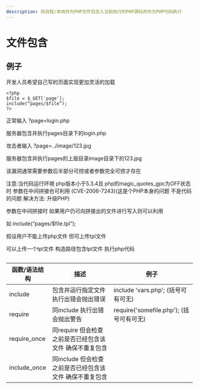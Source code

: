 ```yaml
---
description: 将远程/本地作为PHP文件包含入当前执行的PHP源码并作为PHP代码执行
---
```


# 文件包含

## 例子

开发人员希望自己写的页面实现更加灵活的加载



```
<?php
$file = $_GET['page']; 
include(“pages/$file”);
?>
```

正常输入 ?page=login.php

服务器包含并执行pages目录下的login.php

攻击者输入 ?page=../image/123.jpg

服务器包含并执行pages的上层目录image目录下的123.jpg

该漏洞通常需要参数后半部分可控或者参数完全可控才存在

注意:当代码运行环境 php版本小于5.3.4且 php的magic_quotes_gpc为OFF状态时 参数在中间拼接也可利用  (CVE-2006-7243)(这是个PHP本身的问题 不是代码的问题 解决方法: 升级PHP)

参数在中间拼接时 如果用户仍可向拼接出的文件进行写入则可以利用

如 include(“pages/$file.tpl”);  

假设用户不能上传php文件 但可上传tpl文件

可以上传一个tpl文件 构造路径包含tpl文件 执行php代码

##

| 函数/语法结构      | 描述                               | 例子                                |
| ------------ | -------------------------------- | --------------------------------- |
| include      | 包含并运行指定文件 执行出错会抛出错误              | include 'vars.php'; (括号可有可无)      |
| require      | 同include 执行出错会抛出警告               | require('somefile.php'); (括号可有可无) |
| require_once | 同require 但会检查之前是否已经包含该文件 确保不重复包含 |                                   |
| include_once | 同include 但会检查之前是否已经包含该文件 确保不重复包含 |                                   |

